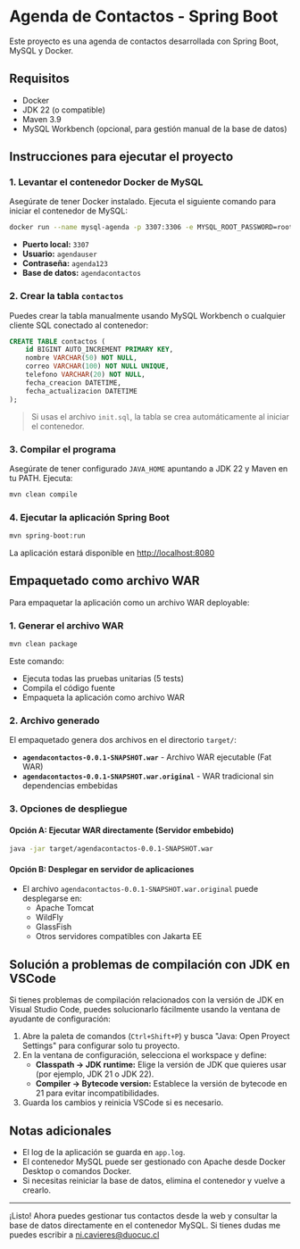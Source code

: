 # Agenda de Contactos - Spring Boot

Este proyecto es una agenda de contactos desarrollada con Spring Boot, MySQL y Docker.

## Requisitos
- Docker
- JDK 22 (o compatible)
- Maven 3.9
- MySQL Workbench (opcional, para gestión manual de la base de datos)

## Instrucciones para ejecutar el proyecto

### 1. Levantar el contenedor Docker de MySQL

Asegúrate de tener Docker instalado. Ejecuta el siguiente comando para iniciar el contenedor de MySQL:

```bash
docker run --name mysql-agenda -p 3307:3306 -e MYSQL_ROOT_PASSWORD=root123 -e MYSQL_DATABASE=agendacontactos -e MYSQL_USER=agendauser -e MYSQL_PASSWORD=agenda123 -v $(pwd)/init.sql:/docker-entrypoint-initdb.d/init.sql -d mysql:8.0
```

- **Puerto local:** `3307`
- **Usuario:** `agendauser`
- **Contraseña:** `agenda123`
- **Base de datos:** `agendacontactos`

### 2. Crear la tabla `contactos`

Puedes crear la tabla manualmente usando MySQL Workbench o cualquier cliente SQL conectado al contenedor:

```sql
CREATE TABLE contactos (
    id BIGINT AUTO_INCREMENT PRIMARY KEY,
    nombre VARCHAR(50) NOT NULL,
    correo VARCHAR(100) NOT NULL UNIQUE,
    telefono VARCHAR(20) NOT NULL,
    fecha_creacion DATETIME,
    fecha_actualizacion DATETIME
);
```

> Si usas el archivo `init.sql`, la tabla se crea automáticamente al iniciar el contenedor.

### 3. Compilar el programa

Asegúrate de tener configurado `JAVA_HOME` apuntando a JDK 22 y Maven en tu PATH. Ejecuta:

```bash
mvn clean compile
```

### 4. Ejecutar la aplicación Spring Boot

```bash
mvn spring-boot:run
```

La aplicación estará disponible en [http://localhost:8080](http://localhost:8080)

## Empaquetado como archivo WAR

Para empaquetar la aplicación como un archivo WAR deployable:

### 1. Generar el archivo WAR

```bash
mvn clean package
```

Este comando:
- Ejecuta todas las pruebas unitarias (5 tests)
- Compila el código fuente
- Empaqueta la aplicación como archivo WAR

### 2. Archivo generado

El empaquetado genera dos archivos en el directorio `target/`:

- **`agendacontactos-0.0.1-SNAPSHOT.war`** - Archivo WAR ejecutable (Fat WAR)
- **`agendacontactos-0.0.1-SNAPSHOT.war.original`** - WAR tradicional sin dependencias embebidas

### 3. Opciones de despliegue

#### Opción A: Ejecutar WAR directamente (Servidor embebido)
```bash
java -jar target/agendacontactos-0.0.1-SNAPSHOT.war
```

#### Opción B: Desplegar en servidor de aplicaciones
- El archivo `agendacontactos-0.0.1-SNAPSHOT.war.original` puede desplegarse en:
  - Apache Tomcat
  - WildFly
  - GlassFish
  - Otros servidores compatibles con Jakarta EE


## Solución a problemas de compilación con JDK en VSCode

Si tienes problemas de compilación relacionados con la versión de JDK en Visual Studio Code, puedes solucionarlo fácilmente usando la ventana de ayudante de configuración:

1. Abre la paleta de comandos (`Ctrl+Shift+P`) y busca "Java: Open Proyect Settings" para configurar solo tu proyecto.
2. En la ventana de configuración, selecciona el workspace y define:
   - **Classpath -> JDK runtime:** Elige la versión de JDK que quieres usar (por ejemplo, JDK 21 o JDK 22).
   - **Compiler -> Bytecode version:** Establece la versión de bytecode en 21 para evitar incompatibilidades.
3. Guarda los cambios y reinicia VSCode si es necesario.

## Notas adicionales
- El log de la aplicación se guarda en `app.log`.
- El contenedor MySQL puede ser gestionado con Apache desde Docker Desktop o comandos Docker.
- Si necesitas reiniciar la base de datos, elimina el contenedor y vuelve a crearlo.

---
¡Listo! Ahora puedes gestionar tus contactos desde la web y consultar la base de datos directamente en el contenedor MySQL.
Si tienes dudas me puedes escribir a ni.cavieres@duocuc.cl